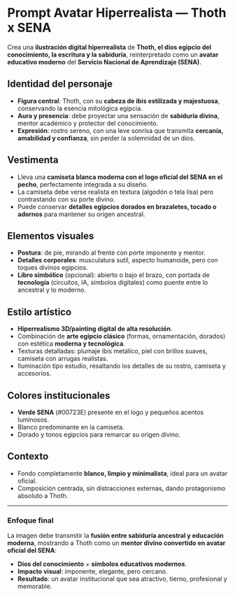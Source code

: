 # Prompt Avatar Hiperrealista — Thoth x SENA

Crea una **ilustración digital hiperrealista** de **Thoth, el dios egipcio del conocimiento, la escritura y la sabiduría**, reinterpretado como un **avatar educativo moderno** del **Servicio Nacional de Aprendizaje (SENA)**.

## Identidad del personaje
- **Figura central**: Thoth, con su **cabeza de ibis estilizada y majestuosa**, conservando la esencia mitológica egipcia.
- **Aura y presencia**: debe proyectar una sensación de **sabiduría divina**, mentor académico y protector del conocimiento.
- **Expresión**: rostro sereno, con una leve sonrisa que transmita **cercanía, amabilidad y confianza**, sin perder la solemnidad de un dios.

## Vestimenta
- Lleva una **camiseta blanca moderna con el logo oficial del SENA en el pecho**, perfectamente integrada a su diseño.
- La camiseta debe verse realista en textura (algodón o tela lisa) pero contrastando con su porte divino.
- Puede conservar **detalles egipcios dorados en brazaletes, tocado o adornos** para mantener su origen ancestral.

## Elementos visuales
- **Postura**: de pie, mirando al frente con porte imponente y mentor.
- **Detalles corporales**: musculatura sutil, aspecto humanoide, pero con toques divinos egipcios.
- **Libro simbólico** (opcional): abierto o bajo el brazo, con portada de **tecnología** (circuitos, IA, símbolos digitales) como puente entre lo ancestral y lo moderno.

## Estilo artístico
- **Hiperrealismo 3D/painting digital de alta resolución**.
- Combinación de **arte egipcio clásico** (formas, ornamentación, dorados) con estética **moderna y tecnológica**.
- Texturas detalladas: plumaje ibis metálico, piel con brillos suaves, camiseta con arrugas realistas.
- Iluminación tipo estudio, resaltando los detalles de su rostro, camiseta y accesorios.

## Colores institucionales
- **Verde SENA** (#00723E) presente en el logo y pequeños acentos luminosos.
- Blanco predominante en la camiseta.
- Dorado y tonos egipcios para remarcar su origen divino.

## Contexto
- Fondo completamente **blanco, limpio y minimalista**, ideal para un avatar oficial.
- Composición centrada, sin distracciones externas, dando protagonismo absoluto a Thoth.

---

### Enfoque final
La imagen debe transmitir la **fusión entre sabiduría ancestral y educación moderna**, mostrando a Thoth como un **mentor divino convertido en avatar oficial del SENA**:
- **Dios del conocimiento** + **símbolos educativos modernos**.
- **Impacto visual**: imponente, elegante, pero cercano.
- **Resultado**: un avatar institucional que sea atractivo, tierno, profesional y memorable.